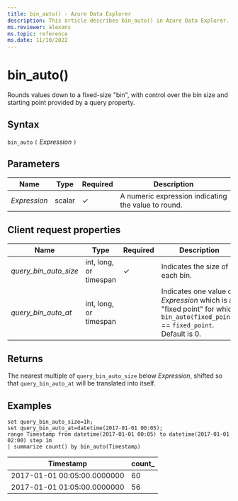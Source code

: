 ```yaml
---
title: bin_auto() - Azure Data Explorer
description: This article describes bin_auto() in Azure Data Explorer.
ms.reviewer: alexans
ms.topic: reference
ms.date: 11/10/2022
---
```

# bin_auto()

Rounds values down to a fixed-size "bin", with control over the bin size and starting point provided by a query property.

## Syntax

`bin_auto` `(` *Expression* `)`

## Parameters

| Name | Type | Required | Description |
|--|--|--|--|
| *Expression* | scalar | &check; |  A numeric expression indicating the value to round. |

## Client request properties

| Name | Type | Required | Description |
|--|--|--|--|
| *query_bin_auto_size* | int, long, or timespan | &check; |  Indicates the size of each bin.|
| *query_bin_auto_at* | int, long, or timespan | |  Indicates one value of *Expression* which is a "fixed point" for which `bin_auto(fixed_point)` == `fixed_point`. Default is 0.|


## Returns

The nearest multiple of `query_bin_auto_size` below *Expression*, shifted so that `query_bin_auto_at`
will be translated into itself.

## Examples

```kusto
set query_bin_auto_size=1h;
set query_bin_auto_at=datetime(2017-01-01 00:05);
range Timestamp from datetime(2017-01-01 00:05) to datetime(2017-01-01 02:00) step 1m
| summarize count() by bin_auto(Timestamp)
```

|Timestamp                    | count_|
|-----------------------------|-------|
|2017-01-01 00:05:00.0000000  | 60    |
|2017-01-01 01:05:00.0000000  | 56    |
